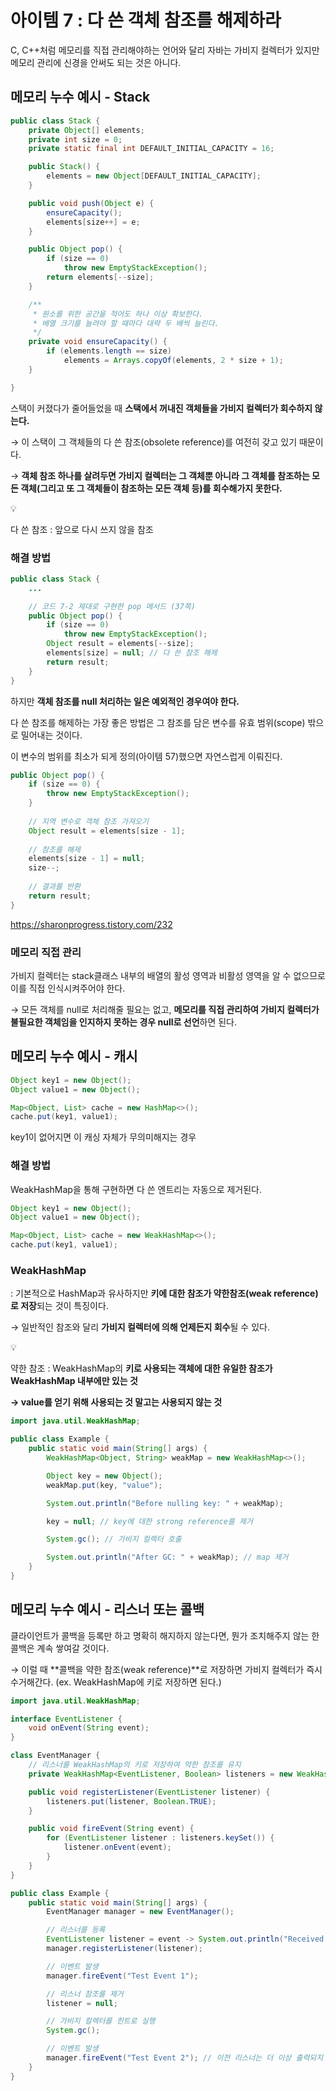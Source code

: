 # 아이템 7 : 다 쓴 객체 참조를 해제하라
C, C++처럼 메모리를 직접 관리해야하는 언어와 달리 자바는 가비지 컬렉터가 있지만 메모리 관리에 신경을 안써도 되는 것은 아니다.

## 메모리 누수 예시 - Stack

```java
public class Stack {
    private Object[] elements;
    private int size = 0;
    private static final int DEFAULT_INITIAL_CAPACITY = 16;

    public Stack() {
        elements = new Object[DEFAULT_INITIAL_CAPACITY];
    }

    public void push(Object e) {
        ensureCapacity();
        elements[size++] = e;
    }

    public Object pop() {
        if (size == 0)
            throw new EmptyStackException();
        return elements[--size];
    }

    /**
     * 원소를 위한 공간을 적어도 하나 이상 확보한다.
     * 배열 크기를 늘려야 할 때마다 대략 두 배씩 늘린다.
     */
    private void ensureCapacity() {
        if (elements.length == size)
            elements = Arrays.copyOf(elements, 2 * size + 1);
    }

}
```

스택이 커졌다가 줄어들었을 때 **스택에서 꺼내진 객체들을 가비지 컬렉터가 회수하지 않는다.** 

→ 이 스택이 그 객체들의 다 쓴 참조(obsolete reference)를 여전히 갖고 있기 때문이다.

→ **객체 참조 하나를 살려두면 가비지 컬렉터는 그 객체뿐 아니라 그 객체를 참조하는 모든 객체(그리고 또 그 객체들이 참조하는 모든 객체 등)를 회수해가지 못한다.**

<aside>
💡

다 쓴 참조 : 앞으로 다시 쓰지 않을 참조

</aside>

### 해결 방법

```java
public class Stack {
	...

    // 코드 7-2 제대로 구현한 pop 메서드 (37쪽)
    public Object pop() {
        if (size == 0)
            throw new EmptyStackException();
        Object result = elements[--size];
        elements[size] = null; // 다 쓴 참조 해제
        return result;
    }
}
```

하지만 **객체 참조를 null 처리하는 일은 예외적인 경우여야 한다.** 

다 쓴 참조를 해제하는 가장 좋은 방법은 그 참조를 담은 변수를 유효 범위(scope) 밖으로 밀어내는 것이다. 

이 변수의 범위를 최소가 되게 정의(아이템 57)했으면 자연스럽게 이뤄진다.

```java
public Object pop() {
    if (size == 0) {
        throw new EmptyStackException();
    }
    
    // 지역 변수로 객체 참조 가져오기
    Object result = elements[size - 1];
    
    // 참조를 해제
    elements[size - 1] = null;
    size--;
    
    // 결과를 반환
    return result;
}
```

https://sharonprogress.tistory.com/232

### 메모리 직접 관리

가비지 컬렉터는 stack클래스 내부의 배열의 활성 영역과 비활성 영역을 알 수 없으므로 이를 직접 인식시켜주어야 한다.

→ 모든 객체를 null로 처리해줄 필요는 없고, **메모리를 직접 관리하여 가비지 컬렉터가 불필요한 객체임을 인지하지 못하는 경우 null로 선언**하면 된다.

## 메모리 누수 예시 - 캐시

```java
Object key1 = new Object();
Object value1 = new Object();

Map<Object, List> cache = new HashMap<>();
cache.put(key1, value1);
```

key1이 없어지면 이 캐싱 자체가 무의미해지는 경우

### 해결 방법

WeakHashMap을 통해 구현하면 다 쓴 엔트리는 자동으로 제거된다.

```java
Object key1 = new Object();
Object value1 = new Object();

Map<Object, List> cache = new WeakHashMap<>();
cache.put(key1, value1);
```

### WeakHashMap

: 기본적으로 HashMap과 유사하지만 **키에 대한 참조가 약한참조(weak reference)로 저장**되는 것이 특징이다.

 → 일반적인 참조와 달리 **가비지 컬렉터에 의해 언제든지 회수**될 수 있다.

<aside>
💡

약한 참조 : WeakHashMap의 **키로 사용되는 객체에 대한 유일한 참조가  WeakHashMap 내부에만 있는 것**

**→ value를 얻기 위해 사용되는 것 말고는 사용되지 않는 것** 

</aside>

```java
import java.util.WeakHashMap;

public class Example {
    public static void main(String[] args) {
        WeakHashMap<Object, String> weakMap = new WeakHashMap<>();

        Object key = new Object();
        weakMap.put(key, "value");

        System.out.println("Before nulling key: " + weakMap);

        key = null; // key에 대한 strong reference를 제거

        System.gc(); // 가비지 컬렉터 호출

        System.out.println("After GC: " + weakMap); // map 제거
    }
}
```

## 메모리 누수 예시 - 리스너 또는 콜백

클라이언트가 콜백을 등록만 하고 명확히 해지하지 않는다면, 뭔가 조치해주지 않는 한 콜백은 계속 쌓여갈 것이다.

→ 이럴 때 **콜백을 약한 참조(weak reference)**로 저장하면 가비지 컬렉터가 즉시 수거해간다. (ex. WeakHashMap에 키로 저장하면 된다.)

```java
import java.util.WeakHashMap;

interface EventListener {
    void onEvent(String event);
}

class EventManager {
    // 리스너를 WeakHashMap의 키로 저장하여 약한 참조를 유지
    private WeakHashMap<EventListener, Boolean> listeners = new WeakHashMap<>();

    public void registerListener(EventListener listener) {
        listeners.put(listener, Boolean.TRUE);
    }

    public void fireEvent(String event) {
        for (EventListener listener : listeners.keySet()) {
            listener.onEvent(event);
        }
    }
}

public class Example {
    public static void main(String[] args) {
        EventManager manager = new EventManager();

        // 리스너를 등록
        EventListener listener = event -> System.out.println("Received event: " + event);
        manager.registerListener(listener);

        // 이벤트 발생
        manager.fireEvent("Test Event 1");

        // 리스너 참조를 제거
        listener = null;

        // 가비지 컬렉터를 힌트로 실행
        System.gc();

        // 이벤트 발생
        manager.fireEvent("Test Event 2"); // 이전 리스너는 더 이상 출력되지 않는다.
    }
}
```
